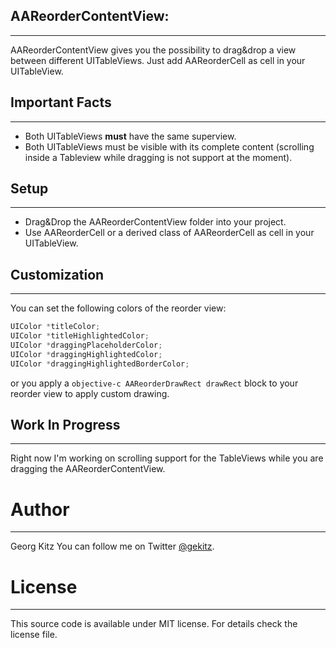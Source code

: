 ## AAReorderContentView:
--------
AAReorderContentView gives you the possibility to drag&drop a view between different UITableViews. Just add AAReorderCell as cell in your UITableView.

## Important Facts
-------
- Both UITableViews **must** have the same superview.
- Both UITableViews must be visible with its complete content (scrolling inside a Tableview while dragging is not support at the moment).

## Setup
-------
- Drag&Drop the AAReorderContentView folder into your project.
- Use AAReorderCell or a derived class of AAReorderCell as cell in your UITableView.

## Customization
--------
You can set the following colors of the reorder view:
``` objective-c
UIColor *titleColor;
UIColor *titleHighlightedColor;
UIColor *draggingPlaceholderColor; 
UIColor *draggingHighlightedColor; 
UIColor *draggingHighlightedBorderColor; 
```

or you apply a ``` objective-c AAReorderDrawRect drawRect ``` block to your reorder view to apply custom drawing.

## Work In Progress
-------
Right now I'm working on scrolling support for the TableViews while you are dragging the AAReorderContentView.

# Author
-------
Georg Kitz
You can follow me on Twitter [@gekitz](http://www.twitter.com/gekitz).

# License 
-------
This source code is available under MIT license. For details check the license file.


